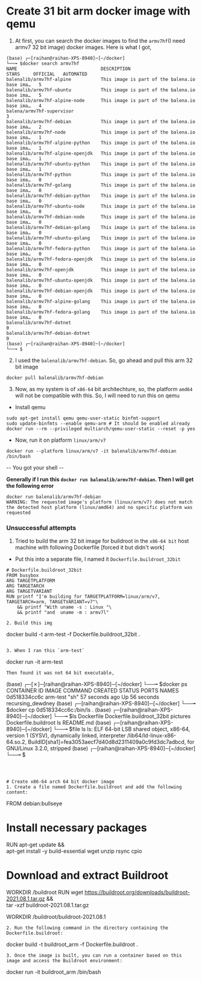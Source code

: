 # Create 31 bit arm docker image with qemu
1. At first, you can search the docker images to find the `armv7hf`(I need armv7 32 bit image) docker images. Here is what I got,
```
(base) ┌─[raihan@raihan-XPS-8940]─[~/docker]
└──╼ $docker search armv7hf
NAME                               DESCRIPTION                                     STARS     OFFICIAL   AUTOMATED
balenalib/armv7hf-alpine           This image is part of the balena.io base ima…   5
balenalib/armv7hf-ubuntu           This image is part of the balena.io base ima…   5
balenalib/armv7hf-alpine-node      This image is part of the balena.io base ima…   4
balena/armv7hf-supervisor                                                          3
balenalib/armv7hf-debian           This image is part of the balena.io base ima…   2
balenalib/armv7hf-node             This image is part of the balena.io base ima…   1
balenalib/armv7hf-alpine-python    This image is part of the balena.io base ima…   1
balenalib/armv7hf-alpine-openjdk   This image is part of the balena.io base ima…   1
balenalib/armv7hf-ubuntu-python    This image is part of the balena.io base ima…   1
balenalib/armv7hf-python           This image is part of the balena.io base ima…   0
balenalib/armv7hf-golang           This image is part of the balena.io base ima…   0
balenalib/armv7hf-debian-python    This image is part of the balena.io base ima…   0
balenalib/armv7hf-ubuntu-node      This image is part of the balena.io base ima…   0
balenalib/armv7hf-debian-node      This image is part of the balena.io base ima…   0
balenalib/armv7hf-debian-golang    This image is part of the balena.io base ima…   0
balenalib/armv7hf-ubuntu-golang    This image is part of the balena.io base ima…   0
balenalib/armv7hf-fedora-python    This image is part of the balena.io base ima…   0
balenalib/armv7hf-fedora-openjdk   This image is part of the balena.io base ima…   0
balenalib/armv7hf-openjdk          This image is part of the balena.io base ima…   0
balenalib/armv7hf-ubuntu-openjdk   This image is part of the balena.io base ima…   0
balenalib/armv7hf-debian-openjdk   This image is part of the balena.io base ima…   0
balenalib/armv7hf-alpine-golang    This image is part of the balena.io base ima…   0
balenalib/armv7hf-fedora-golang    This image is part of the balena.io base ima…   0
balenalib/armv7hf-dotnet                                                           0
balenalib/armv7hf-debian-dotnet                                                    0
(base) ┌─[raihan@raihan-XPS-8940]─[~/docker]
└──╼ $
```
2. I used the `balenalib/armv7hf-debian`. So, go ahead and pull this arm 32 bit image
```
docker pull balenalib/armv7hf-debian
```
3. Now, as my system is of `x86-64` bit architechture, so, the platform `amd64` will not be compatible with this. So, I will need to run this on qemu
 - Install qemu
```
sudo apt-get install qemu qemu-user-static binfmt-support
sudo update-binfmts --enable qemu-arm # It should be enabled already
docker run --rm --privileged multiarch/qemu-user-static --reset -p yes
```
 - Now, run it on platform `linux/arm/v7`
```
docker run --platform linux/arm/v7 -it balenalib/armv7hf-debian /bin/bash
```
-- You got your shell --


**Generally if I run this `docker run balenalib/armv7hf-debian`. Then I will get the following error**
```
docker run balenalib/armv7hf-debian
WARNING: The requested image's platform (linux/arm/v7) does not match the detected host platform (linux/amd64) and no specific platform was requested
```

### Unsuccessful attempts
1. Tried to build the arm 32 bit image for buildroot in the `x86-64 bit` host machine with following Dockerfile [forced it but didn't work]
- Put this into a separate file, I named it `Dockerfile.buildroot_32bit`
```
# Dockerfile.buildroot_32bit
FROM busybox
ARG TARGETPLATFORM
ARG TARGETARCH
ARG TARGETVARIANT
RUN printf "I'm building for TARGETPLATFORM=linux/arm/v7, TARGETARCH=arm, TARGETVARIANT=v7"\
    && printf "With uname -s : Linux "\
    && printf "and  uname -m : armv7l"

2. Build this img
```
docker build -t arm-test -f Dockerfile.buildroot_32bit .
```

3. When I ran this `arm-test` 
```
docker run -it arm-test
```
Then found it was not 64 bit executable,
```
(base) ┌─[✗]─[raihan@raihan-XPS-8940]─[~/docker]
└──╼ $docker ps
CONTAINER ID   IMAGE      COMMAND   CREATED          STATUS          PORTS     NAMES
0d518334cc6c   arm-test   "sh"      57 seconds ago   Up 56 seconds             recursing_dewdney
(base) ┌─[raihan@raihan-XPS-8940]─[~/docker]
└──╼ $docker cp 0d518334cc6c:/bin/ls .
(base) ┌─[raihan@raihan-XPS-8940]─[~/docker]
└──╼ $ls
Dockerfile            Dockerfile.buildroot_32bit  pictures
Dockerfile.buildroot  ls                          README.md
(base) ┌─[raihan@raihan-XPS-8940]─[~/docker]
└──╼ $file ls
ls: ELF 64-bit LSB shared object, x86-64, version 1 (SYSV), dynamically linked, interpreter /lib64/ld-linux-x86-64.so.2, BuildID[sha1]=fea3053aecf7d40d8d2311409a0c9fd3dc7adbcd, for GNU/Linux 3.2.0, stripped
(base) ┌─[raihan@raihan-XPS-8940]─[~/docker]
└──╼ $

```



# Create x86-64 arch 64 bit docker image
1. Create a file named Dockerfile.buildroot and add the following content:
```
FROM debian:bullseye

# Install necessary packages
RUN apt-get update && \
    apt-get install -y build-essential wget unzip rsync cpio

# Download and extract Buildroot
WORKDIR /buildroot
RUN wget https://buildroot.org/downloads/buildroot-2021.08.1.tar.gz && \
    tar -xzf buildroot-2021.08.1.tar.gz

WORKDIR /buildroot/buildroot-2021.08.1
```
2. Run the following command in the directory containing the Dockerfile.buildroot:
```
docker build -t buildroot_arm -f Dockerfile.buildroot .
```
3. Once the image is built, you can run a container based on this image and access the Buildroot environment:
```
docker run -it buildroot_arm /bin/bash
```
